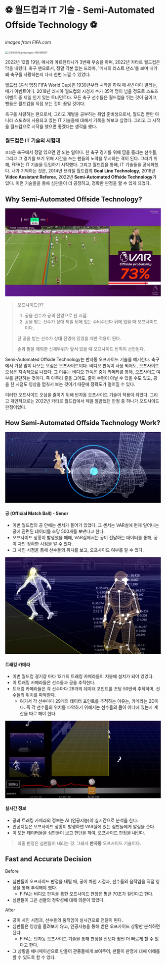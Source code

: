 

# ⚽ 월드컵과 IT 기술 - Semi-Automated Offside Technology  ⚽

*images from FIFA.com*

<img src="C:\Users\ADMIN\OneDrive\Pictures\_128065943_gettyimages-1450389057.jpg" alt="_128065943_gettyimages-1450389057" style="zoom: 50%;" />

2022년 12월 19일, 메시와 아르헨티나가 3번째 우승을 하며, 2022년 카타르 월드컵은 막을 내렸다. 축구 팬으로서, 정말 각본 없는 드라마, '메시의 라스트 댄스'를 보며 내가 왜 축구를 사랑하는지 다시 한번 느낄 수 있었다.

월드컵 (공식 명칭 FIFA World Cup)은 1930년부터 시작을 하여 매 4년 마다 열리는, 매가 이벤트이다. 2018년 러시아 월드컵의 시청자 수가 35억 명이 넘을 정도로 스포츠 이벤트 중 제일 인기 있는 토너먼트다. 모든 축구 선수들은 월드컵을 뛰는 것이 꿈이고, 팬들은 월드컵을 직접 보는 것이 꿈일 것이다.

축구를 사랑하는 팬으로서, 그리고 개발을 공부하는 취업 준비생으로서, 월드컵 뿐만 아니라 스포츠에 사용되고 있는 IT 기술들에 대해서 기록을 해보고 싶었다. 그리고 그 시작을 월드컵으로 시작을 했으면 좋겠다는 생각을 했다.

### 월드컵은 IT 기술의 시험대

`오심`은 축구에서 정말 있으면 안 되는 일이다. 한 축구 경기를 위해 땀을 흘리는 선수들, 그리고 그 경기를 보기 위해 시간을 쓰는 팬들의 노력을 무시하는 격이 된다. 그러기 위해, FIFA는 IT 기술을 도입하기 시작했다. 그리고 월드컵을 통해, IT 기술들을 공식화했다. 내가 기억하는 것은, 2014년 브라질 월드컵의 **Goal Line Technology**, 2018년 **Video Assistant Referee**, 2022년 **Semi-Automated Offside Technology**가 있다. 이런 기술들을 통해 심판들이 더 공정하고, 정확한 판정을 할 수 있게 되었다.



## Why Semi-Automated Offside Technology?

<img src="1_월드컵의_IT_기술.assets/VAR.png" alt="VAR" style="zoom:50%;" />

> 오프사이드란?
>
> 1) 공을 선수가 공격 진영으로 찬 시점.
> 2) 공을 받는 선수가 상대 제일 뒤에 있는 수비수보다 뒤에 있을 때 오프사이드이다.
>
> 단 공을 받는 선수가 상대 진영에 있었을 때만 적용이 된다.
>
> 손과 팔을 제외한 신체부위가 앞서 있을 때 오프사이드 반칙이 선언된다.

Semi-Automated Offside Technology는 반자동 오프사이드 기술을 얘기한다. 축구에서 가장 많이 나오는 오심은 오프사이드이다. 비디오 판독이 사용 되어도, 오프사이드 오심은 지속적으로 나왔다. 그 이유는 비디오 판독은 중계 카메라를 통해, 오프사이드 여부를 판단하는 것이다. 즉 아무리 줄을 그어도, 줄이 수평이 아닐 수 있을 수도 있고, 공을 찬 시점도 영상을 멈춰서 보는 것이기 때문에 정확도가 떨어질 수 있다.

이러한 오프사이드 오심을 줄이기 위해 반자동 오프사이드 기술이 적용이 되었다. 그리고 개인적으로는 2022년 카타르 월드컵에서 제일 깔끔했던 판정 중 하나가 오프사이드 판정이었다.



## How Semi-Automated Offside Technology Work?

<img src="1_월드컵의_IT_기술.assets/offside1.png" alt="offside1" style="zoom:50%;" />

#### 공 (Official Match Ball) - Senor

- 이번 월드컵의 공 안에는 센서가 들어가 있었다. 그 센서는 VAR실에 현재 일어나는 공에 관련된 데이터를 초당 500개를 보낸다고 한다.
- 오프사이드 상황이 발생했을 때에, VAR실에서는 공이 전달하는 데이터를 통해, 공이 차인 정확한 시점을 알 수 있다.
- 그 차인 시점을 통해 선수들의 위치를 보고, 오프사이드 여부를 알 수 있다.

<img src="1_월드컵의_IT_기술.assets/offside2.png" alt="offside2" style="zoom:50%;" />

#### 트래킹 카메라

- 이번 월드컵 경기장 마다 12개의 트래킹 카메라들이 지붕에 설치가 되어 있었다.
- 이 트래킹 카메라들은 선수들과 공을 추적한다.
- 트래킹 카메라들은 각 선수마다 29개의 데이터 포인트를 초당 50번씩 추적하며, 선수들의 위치를 파악한다.
  - 여기서 각 선수마다 29개의 데이터 포인트를 추적하는 이유는, 카메라는 2D이다. 즉 각 선수들의 위치를 파악하기 위해서는 선수들의 몸이 어디에 있는지 계산을 따로 해야 한다. 

<img src="1_월드컵의_IT_기술.assets/offside3.png" alt="offside3" style="zoom:50%;" />

#### 실시간 정보

- 공과 트래킹 카메라의 정보는 AI (인공지능)이 실시간으로 분석을 한다.
- 인공지능은 오프사이드 상황이 발생하면 VAR실에 있는 심판들에게 알림을 준다.
- 이 모든 데이터들을 심판들이 보고 판단을 하여, 오프사이드 판정을 내린다.



> 최종 판정은 심판들이 내리는 것. 그래서 **반자동** 오프사이드 기술이다.



## Fast and Accurate Decision

Before

- 심판들이 오프사이드 판정을 내릴 때, 공이 차인 시점과, 선수들의 움직임을 직접 영상을 통해 추적해야 했다.
  - FIFA는 비디오 판독을 통한 오프사이드 판정은 평균 70초가 걸린다고 한다.
- 심판들이 그은 선들의 정확성에 대해 의문이 많았다.

After

- 공이 차인 시점과, 선수들의 움직임이 실시간으로 전달이 된다.
- 심판들은 영상을 돌려보지 않고, 인공지능을 통해 받은 오프사이드 상황만 분석하면 된다.
  - FIFA는 반자동 오프사이드 기술을 통해 판정을 전보다 훨씬 더 빠르게 할 수 있다고 한다. 
- 그 상황을 애니매이션으로 만들어 관중들에게 보여주어, 팬들이 판정에 대해 이해를 할 수 있도록 할 수 있다. 